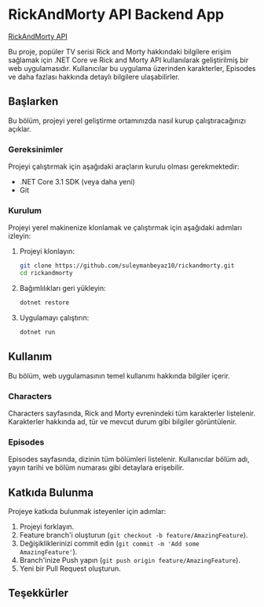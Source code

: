 # RickAndMorty API Backend App
[RickAndMorty API](https://rickandmortyapi.com/)

Bu proje, popüler TV serisi Rick and Morty hakkındaki bilgilere erişim sağlamak için .NET Core ve Rick and Morty API kullanılarak geliştirilmiş bir web uygulamasıdır. Kullanıcılar bu uygulama üzerinden karakterler, Episodes ve daha fazlası hakkında detaylı bilgilere ulaşabilirler.

## Başlarken

Bu bölüm, projeyi yerel geliştirme ortamınızda nasıl kurup çalıştıracağınızı açıklar.

### Gereksinimler

Projeyi çalıştırmak için aşağıdaki araçların kurulu olması gerekmektedir:

- .NET Core 3.1 SDK (veya daha yeni)
- Git

### Kurulum

Projeyi yerel makinenize klonlamak ve çalıştırmak için aşağıdaki adımları izleyin:

1. Projeyi klonlayın:
    ```bash
    git clone https://github.com/suleymanbeyaz10/rickandmorty.git
    cd rickandmorty
    ```
2. Bağımlılıkları geri yükleyin:
    ```bash
    dotnet restore
    ```
3. Uygulamayı çalıştırın:
    ```bash
    dotnet run
    ```
## Kullanım

Bu bölüm, web uygulamasının temel kullanımı hakkında bilgiler içerir.

### Characters

Characters sayfasında, Rick and Morty evrenindeki tüm karakterler listelenir. Karakterler hakkında ad, tür ve mevcut durum gibi bilgiler görüntülenir.

### Episodes

Episodes sayfasında, dizinin tüm bölümleri listelenir. Kullanıcılar bölüm adı, yayın tarihi ve bölüm numarası gibi detaylara erişebilir.

## Katkıda Bulunma

Projeye katkıda bulunmak isteyenler için adımlar:

1. Projeyi forklayın.
2. Feature branch'i oluşturun (`git checkout -b feature/AmazingFeature`).
3. Değişikliklerinizi commit edin (`git commit -m 'Add some AmazingFeature'`).
4. Branch'inize Push yapın (`git push origin feature/AmazingFeature`).
5. Yeni bir Pull Request oluşturun.

## Teşekkürler
